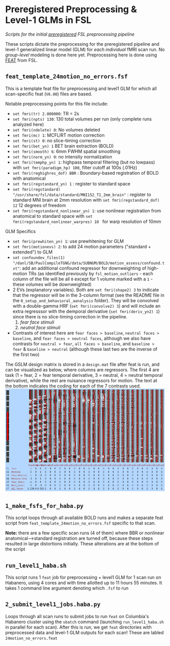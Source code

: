 # Preregistered Preprocessing & Level-1 GLMs in FSL

*Scripts for the initial [preregistered](https://osf.io/8nyj7/) FSL preprocessing pipeline*

These scripts dictate the preprocessing for the preregistered pipeline and level-1 generalized linear model (GLM) for *each individual* fMRI scan run. No *group-level* modeling is done here yet. Preprocessing here is done using [FEAT](https://fsl.fmrib.ox.ac.uk/fsl/fslwiki/FEAT/UserGuide) from FSL. 

## `feat_template_24motion_no_errors.fsf`

This is a template feat file for preprocessing and level1 GLM for which all scan-specific feat (`V6.00`) files are based. 

Notable preprocessing points for this file include:

* `set fmri(tr) 2.000000`: TR = 2s
* `set fmri(npts) 130`: 130 total volumes per run (only complete runs analyzed here)
* `set fmri(ndelete) 0`: No volumes deleted
* `set fmri(mc) 1`: MCFLIRT motion correction
* `set fmri(st) 0`: no slice-timing correction
* `set fmri(bet_yn) 1` BET brain extraction (BOLD)
* `set fmri(smooth) 6`: 6mm FWHM spatial smoothing
* `set fmri(norm_yn) 0`: no intensity normalization
* `set fmri(temphp_yn) 1`: highpass temporal filtering (but no lowpass) with `set fmri(paradigm_hp) 100`, filter cutoff at 100s (.01Hz)
* `set fmri(reghighres_dof) BBR` : Boundary-based registration of BOLD with anatomical
* `set fmri(regstandard_yn) 1` : register to standard space
* `set fmri(regstandard) "/usr/share/fsl/data/standard/MNI152_T1_2mm_brain"` : register to standard MNI brain at 2mm resolution with `set fmri(regstandard_dof) 12` 12 degrees of freedom
* `set fmri(regstandard_nonlinear_yn) 1`: use nonlinear registration from anatomical to standard space with `set fmri(regstandard_nonlinear_warpres) 10 ` for warp resolution of 10mm


GLM Specifics
* `set fmri(prewhiten_yn) 1`: use prewhitening for GLM
* `set fmri(motionevs) 2`: to add 24 motion parameters ("standard + extended") to GLM
* `set confoundev_files(1) "/danl/SB/PaulCompileTGNG/data/SUBNUM/BOLD/motion_assess/confound.txt"`: add an additional confound regressor for downweighting of high-motion TRs (as identified previously by `fsl_motion_outliers` - each column of the file will be all `0` except for 1 volume marked with a `1` - these volumes will be downweighted)
* 2 EVs (explanatory variables). Both are `set fmri(shape2) 3` to indicate that the regressor will be in the 3-column format (see the README file in the `0_setup_and_behavioral_aanalysis` folder). They will be convolved with a double-gamma HRF (`set fmri(convolve2) 3`) and will include an extra regresssor with the demporal derivative (`set fmri(deriv_yn2) 1`) since there is no slice-timing correction in the pipeline.
    1. *fear face stimuli*
    2. *neutral face stimuli*
* Contrasts of interest here are `fear faces > baseline`, `neutral faces > baseline`, and `fear faces > neutral faces`, although we also have contrasts for `neutral > fear`, `all faces > baseline`, and `baseline > fear` & `baseline > neutral` (although these last two are the inverse of the first two)


The GSLM design matrix is stored in a `design.mat` file after feat is run, and can be visualized as below, where columns are regressors. The first 4 are task (1 = fear, 2 = fear temporal derivative, 3 = neutral, 4 = neutral temporal derivative), while the rest are nuisance regressors for motion.  The text at the bottom indicates the coding for each of the 7 contrasts used. 
<img src='images/design.png' width = '800'/>

## `1_make_fsfs_for_haba.py`

This script loops through all available BOLD runs and makes a separate feat script from `feat_template_24motion_no_errors.fsf` specific to that scan. 

**Note:** there are a few specific scan runs (4 of them) where BBR or nonlinear anatomical-->standard registration are turned off, because these steps resulted in large distortions initially. These alterations are at the bottom of the script

## `run_level1_haba.sh`

This script runs 1 `feat` job for preprocessing + level1 GLM for 1 scan run on Habanero, using 4 cores and with time allotted up to 11 hours 55 minutes. It takes 1 command line argument denoting which `.fsf` to run

## `2_submit_level1_jobs.haba.py`

Loops through all scan runs to submit jobs to run `feat` on Columbia's Habanero cluster using the `sbatch` command (launching `run_level1_haba.sh` in parallel for each scan). After this is run, we get `feat` directories with preprocessed data and level-1 GLM outputs for each scan! These are labled `24motion_no_errors.feat`

